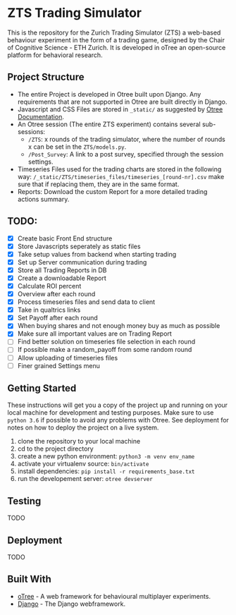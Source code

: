 # ZTS Trading Simulator
This is the repository for the Zurich Trading Simulator (ZTS) a web-based behaviour experiment 
in the form of a trading game, designed by the Chair of Cognitive Science - ETH Zurich. 
It is developed in oTree an open-source platform for behavioral research.

## Project Structure
- The entire Project is developed in Otree built upon Django. Any requirements that are not supported in Otree are built directly in Django.
- Javascript and CSS Files are stored in `_static/` as suggested by [Otree Documentation](https://otree.readthedocs.io/en/latest/).
- An Otree session (The entire ZTS experiment) contains several sub-sessions:
    - `/ZTS`: x rounds of the trading simulator, where the number of rounds x can be set in the `ZTS/models.py`.
    - `/Post_Survey`: A link to a post survey, specified through the session settings.  
- Timeseries Files used for the trading charts are stored in the following way: 
    `/_static/ZTS/timeseries_files/timeseries_[round-nr].csv` make sure that if replacing them, they are in the same format.
- Reports: Download the custom Report for a more detailed trading actions summary.

## TODO:
- [X] Create basic Front End structure
- [X] Store Javascripts seperately as static files
- [X] Take setup values from backend when starting trading
- [X] Set up Server communication during trading
- [X] Store all Trading Reports in DB
- [X] Create a downloadable Report 
- [X] Calculate ROI percent
- [X] Overview after each round
- [X] Process timeseries files and send data to client
- [X] Take in qualtrics links
- [X] Set Payoff after each round
- [X] When buying shares and not enough money buy as much as possible
- [X] Make sure all important values are on Trading Report
- [ ] Find better solution on timeseries file selection in each round
- [ ] If possible make a random_payoff from some random round
- [ ] Allow uploading of timeseries files
- [ ] Finer grained Settings menu

## Getting Started

These instructions will get you a copy of the project up and running on your local machine for development and testing purposes. 
Make sure to use `python 3.6` if possible to avoid any problems with Otree.
See deployment for notes on how to deploy the project on a live system. 

1. clone the repository to your local machine
2. cd to the project directory
3. create a new python environment: `python3 -m venv env_name`
4. activate your virtualenv source: `bin/activate`
5. install dependencies: `pip install -r requirements_base.txt`
6. run the developement server: `otree devserver`

## Testing

TODO

## Deployment

TODO

## Built With

* [oTree](http://www.otree.org) - A web framework for behavioural multiplayer experiments.
* [Django](https://www.djangoproject.com/) - The Django webframework.



